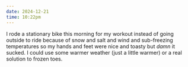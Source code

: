 ```yaml
---
date: 2024-12-21
time: 10:22pm
---
```

I rode a stationary bike this morning for my workout instead of going outside to ride because of snow and salt and wind and sub-freezing temperatures so my hands and feet were nice and toasty but *damn* it sucked. I could use some warmer weather (just a little warmer) or a real solution to frozen toes.